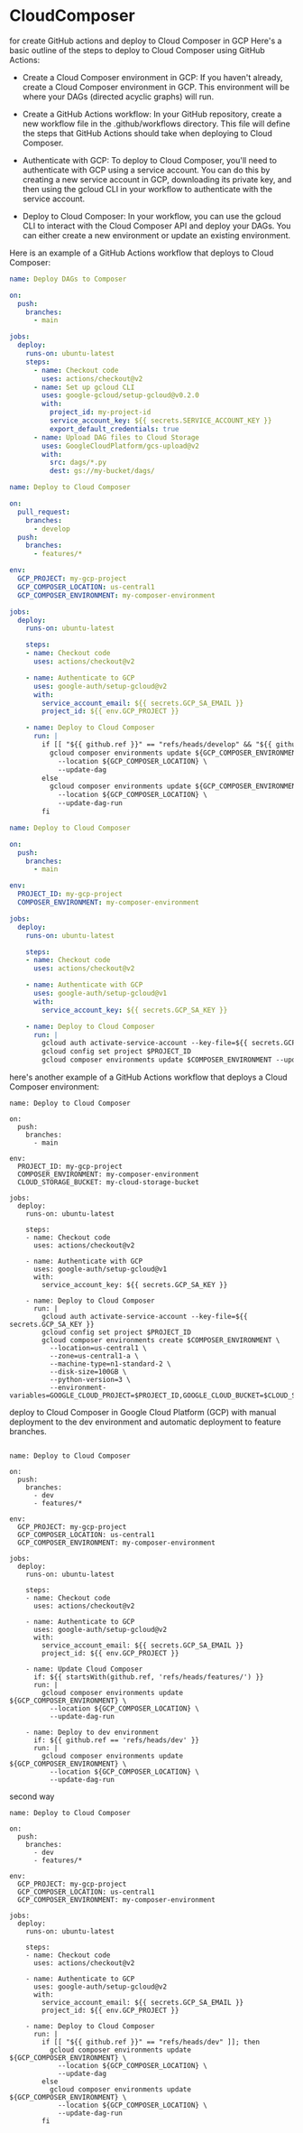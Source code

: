 # CloudComposer
for create GitHub actions and deploy to Cloud Composer in GCP
Here's a basic outline of the steps to deploy to Cloud Composer using GitHub Actions:

- Create a Cloud Composer environment in GCP: If you haven't already, create a Cloud Composer environment in GCP. This environment will be where your DAGs (directed acyclic graphs) will run.

- Create a GitHub Actions workflow: In your GitHub repository, create a new workflow file in the .github/workflows directory. This file will define the steps that GitHub Actions should take when deploying to Cloud Composer.

- Authenticate with GCP: To deploy to Cloud Composer, you'll need to authenticate with GCP using a service account. You can do this by creating a new service account in GCP, downloading its private key, and then using the gcloud CLI in your workflow to authenticate with the service account.

- Deploy to Cloud Composer: In your workflow, you can use the gcloud CLI to interact with the Cloud Composer API and deploy your DAGs. You can either create a new environment or update an existing environment.

Here is an example of a GitHub Actions workflow that deploys to Cloud Composer:

```yaml
name: Deploy DAGs to Composer

on:
  push:
    branches:
      - main

jobs:
  deploy:
    runs-on: ubuntu-latest
    steps:
      - name: Checkout code
        uses: actions/checkout@v2
      - name: Set up gcloud CLI
        uses: google-gcloud/setup-gcloud@v0.2.0
        with:
          project_id: my-project-id
          service_account_key: ${{ secrets.SERVICE_ACCOUNT_KEY }}
          export_default_credentials: true
      - name: Upload DAG files to Cloud Storage
        uses: GoogleCloudPlatform/gcs-upload@v2
        with:
          src: dags/*.py
          dest: gs://my-bucket/dags/

```



```yaml
name: Deploy to Cloud Composer

on:
  pull_request:
    branches:
      - develop
  push:
    branches:
      - features/*

env:
  GCP_PROJECT: my-gcp-project
  GCP_COMPOSER_LOCATION: us-central1
  GCP_COMPOSER_ENVIRONMENT: my-composer-environment

jobs:
  deploy:
    runs-on: ubuntu-latest

    steps:
    - name: Checkout code
      uses: actions/checkout@v2

    - name: Authenticate to GCP
      uses: google-auth/setup-gcloud@v2
      with:
        service_account_email: ${{ secrets.GCP_SA_EMAIL }}
        project_id: ${{ env.GCP_PROJECT }}

    - name: Deploy to Cloud Composer
      run: |
        if [[ "${{ github.ref }}" == "refs/heads/develop" && "${{ github.event_name }}" == "pull_request" ]]; then
          gcloud composer environments update ${GCP_COMPOSER_ENVIRONMENT} \
            --location ${GCP_COMPOSER_LOCATION} \
            --update-dag
        else
          gcloud composer environments update ${GCP_COMPOSER_ENVIRONMENT} \
            --location ${GCP_COMPOSER_LOCATION} \
            --update-dag-run
        fi

```


```yaml
name: Deploy to Cloud Composer

on:
  push:
    branches:
      - main

env:
  PROJECT_ID: my-gcp-project
  COMPOSER_ENVIRONMENT: my-composer-environment

jobs:
  deploy:
    runs-on: ubuntu-latest

    steps:
    - name: Checkout code
      uses: actions/checkout@v2

    - name: Authenticate with GCP
      uses: google-auth/setup-gcloud@v1
      with:
        service_account_key: ${{ secrets.GCP_SA_KEY }}

    - name: Deploy to Cloud Composer
      run: |
        gcloud auth activate-service-account --key-file=${{ secrets.GCP_SA_KEY }}
        gcloud config set project $PROJECT_ID
        gcloud composer environments update $COMPOSER_ENVIRONMENT --update-dag-gcs-prefix=gs://my-dag-bucket

```

here's another example of a GitHub Actions workflow that deploys a Cloud Composer environment:

```yamm
name: Deploy to Cloud Composer

on:
  push:
    branches:
      - main

env:
  PROJECT_ID: my-gcp-project
  COMPOSER_ENVIRONMENT: my-composer-environment
  CLOUD_STORAGE_BUCKET: my-cloud-storage-bucket

jobs:
  deploy:
    runs-on: ubuntu-latest

    steps:
    - name: Checkout code
      uses: actions/checkout@v2

    - name: Authenticate with GCP
      uses: google-auth/setup-gcloud@v1
      with:
        service_account_key: ${{ secrets.GCP_SA_KEY }}

    - name: Deploy to Cloud Composer
      run: |
        gcloud auth activate-service-account --key-file=${{ secrets.GCP_SA_KEY }}
        gcloud config set project $PROJECT_ID
        gcloud composer environments create $COMPOSER_ENVIRONMENT \
          --location=us-central1 \
          --zone=us-central1-a \
          --machine-type=n1-standard-2 \
          --disk-size=100GB \
          --python-version=3 \
          --environment-variables=GOOGLE_CLOUD_PROJECT=$PROJECT_ID,GOOGLE_CLOUD_BUCKET=$CLOUD_STORAGE_BUCKET

```

deploy to Cloud Composer in Google Cloud Platform (GCP) with manual deployment to the dev environment and automatic deployment to feature branches.

```

name: Deploy to Cloud Composer

on:
  push:
    branches:
      - dev
      - features/*

env:
  GCP_PROJECT: my-gcp-project
  GCP_COMPOSER_LOCATION: us-central1
  GCP_COMPOSER_ENVIRONMENT: my-composer-environment

jobs:
  deploy:
    runs-on: ubuntu-latest

    steps:
    - name: Checkout code
      uses: actions/checkout@v2

    - name: Authenticate to GCP
      uses: google-auth/setup-gcloud@v2
      with:
        service_account_email: ${{ secrets.GCP_SA_EMAIL }}
        project_id: ${{ env.GCP_PROJECT }}

    - name: Update Cloud Composer
      if: ${{ startsWith(github.ref, 'refs/heads/features/') }}
      run: |
        gcloud composer environments update ${GCP_COMPOSER_ENVIRONMENT} \
          --location ${GCP_COMPOSER_LOCATION} \
          --update-dag-run

    - name: Deploy to dev environment
      if: ${{ github.ref == 'refs/heads/dev' }}
      run: |
        gcloud composer environments update ${GCP_COMPOSER_ENVIRONMENT} \
          --location ${GCP_COMPOSER_LOCATION} \
          --update-dag-run
```
second way

```
name: Deploy to Cloud Composer

on:
  push:
    branches:
      - dev
      - features/*

env:
  GCP_PROJECT: my-gcp-project
  GCP_COMPOSER_LOCATION: us-central1
  GCP_COMPOSER_ENVIRONMENT: my-composer-environment

jobs:
  deploy:
    runs-on: ubuntu-latest

    steps:
    - name: Checkout code
      uses: actions/checkout@v2

    - name: Authenticate to GCP
      uses: google-auth/setup-gcloud@v2
      with:
        service_account_email: ${{ secrets.GCP_SA_EMAIL }}
        project_id: ${{ env.GCP_PROJECT }}

    - name: Deploy to Cloud Composer
      run: |
        if [[ "${{ github.ref }}" == "refs/heads/dev" ]]; then
          gcloud composer environments update ${GCP_COMPOSER_ENVIRONMENT} \
            --location ${GCP_COMPOSER_LOCATION} \
            --update-dag
        else
          gcloud composer environments update ${GCP_COMPOSER_ENVIRONMENT} \
            --location ${GCP_COMPOSER_LOCATION} \
            --update-dag-run
        fi
```
